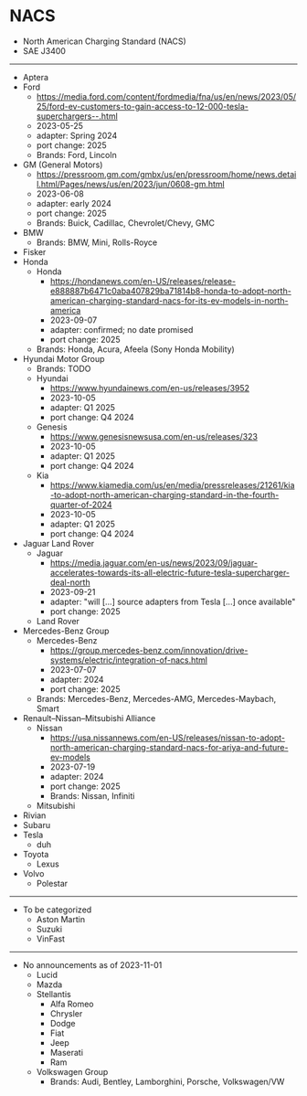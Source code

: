 # NACS

* North American Charging Standard (NACS)
* SAE J3400

---

* Aptera
* Ford
  * https://media.ford.com/content/fordmedia/fna/us/en/news/2023/05/25/ford-ev-customers-to-gain-access-to-12-000-tesla-superchargers--.html
  * 2023-05-25
  * adapter: Spring 2024
  * port change: 2025
  * Brands: Ford, Lincoln
* GM (General Motors)
  * https://pressroom.gm.com/gmbx/us/en/pressroom/home/news.detail.html/Pages/news/us/en/2023/jun/0608-gm.html
  * 2023-06-08
  * adapter: early 2024
  * port change: 2025
  * Brands: Buick, Cadillac, Chevrolet/Chevy,	GMC
* BMW
  * Brands: BMW, Mini, Rolls-Royce
* Fisker
* Honda
  * Honda
    * https://hondanews.com/en-US/releases/release-e888887b6471c0aba407829ba71814b8-honda-to-adopt-north-american-charging-standard-nacs-for-its-ev-models-in-north-america
    * 2023-09-07
    * adapter: confirmed; no date promised
    * port change: 2025
  * Brands: Honda, Acura, Afeela (Sony Honda Mobility)
* Hyundai Motor Group
  * Brands: TODO
  * Hyundai
    * https://www.hyundainews.com/en-us/releases/3952
    * 2023-10-05
    * adapter: Q1 2025
    * port change: Q4 2024
  * Genesis
    * https://www.genesisnewsusa.com/en-us/releases/323
    * 2023-10-05
    * adapter: Q1 2025
    * port change: Q4 2024
  * Kia
    * https://www.kiamedia.com/us/en/media/pressreleases/21261/kia-to-adopt-north-american-charging-standard-in-the-fourth-quarter-of-2024
    * 2023-10-05
    * adapter: Q1 2025
    * port change: Q4 2024
* Jaguar Land Rover
  * Jaguar
    * https://media.jaguar.com/en-us/news/2023/09/jaguar-accelerates-towards-its-all-electric-future-tesla-supercharger-deal-north
    * 2023-09-21
    * adapter: "will [...] source adapters from Tesla [...] once available"
    * port change: 2025
  * Land Rover
* Mercedes-Benz Group
  * Mercedes-Benz
    * https://group.mercedes-benz.com/innovation/drive-systems/electric/integration-of-nacs.html
    * 2023-07-07
    * adapter: 2024
    * port change: 2025
  * Brands: Mercedes-Benz, Mercedes-AMG, Mercedes-Maybach, Smart
* Renault–Nissan–Mitsubishi Alliance
  * Nissan
    * https://usa.nissannews.com/en-US/releases/nissan-to-adopt-north-american-charging-standard-nacs-for-ariya-and-future-ev-models
    * 2023-07-19
    * adapter: 2024
    * port change: 2025
    * Brands: Nissan, Infiniti
  * Mitsubishi
* Rivian
* Subaru
* Tesla
  * duh
* Toyota
  * Lexus
* Volvo
  * Polestar

---

* To be categorized
  * Aston Martin
  * Suzuki
  * VinFast

---

* No announcements as of 2023-11-01
  * Lucid
  * Mazda
  * Stellantis
    * Alfa Romeo
    * Chrysler
    * Dodge
    * Fiat
    * Jeep
    * Maserati
    * Ram
  * Volkswagen Group
    * Brands: Audi, Bentley, Lamborghini, Porsche, Volkswagen/VW
